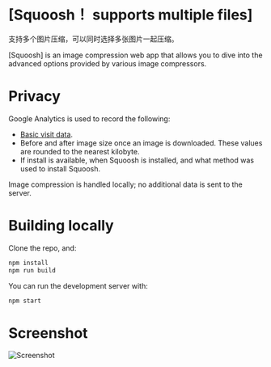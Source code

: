 # [Squoosh！ supports multiple files]
支持多个图片压缩，可以同时选择多张图片一起压缩。

[Squoosh] is an image compression web app that allows you to dive into the advanced options provided
by various image compressors.

# Privacy

Google Analytics is used to record the following:

* [Basic visit data](https://support.google.com/analytics/answer/6004245?ref_topic=2919631).
* Before and after image size once an image is downloaded. These values are rounded to the nearest
  kilobyte.
* If install is available, when Squoosh is installed, and what method was used to install Squoosh.

Image compression is handled locally; no additional data is sent to the server.

# Building locally

Clone the repo, and:

```sh
npm install
npm run build
```

You can run the development server with:

```sh
npm start
```
# Screenshot
![Screenshot](https://6868-hh-msj-049316-1257759357.tcb.qcloud.la/assets/images/home/screenshot.jpg?sign=eab01662b41ab676762045c0d6c9c731&t=1598271053 "微博慧绘美食记")
